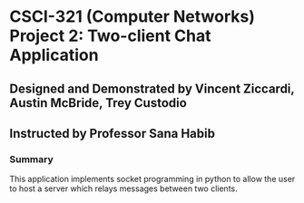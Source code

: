 #   CSCI-321 (Computer Networks) Project 2: Two-client Chat Application
##  Designed and Demonstrated by Vincent Ziccardi, Austin McBride, Trey Custodio
##  Instructed by Professor Sana Habib
### Summary
This application implements socket programming in python to allow the user to host a server which relays messages between two clients.